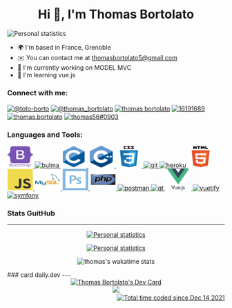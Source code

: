 <p align="left"><img src="https://komarev.com/ghpvc/?username=thomas370" alt=""></p><h1 align="center">Hi 👋, I'm Thomas Bortolato</h1>

<img src="https://cdn.discordapp.com/attachments/900396449852973106/972050962569101352/header_1.png" alt="Personal statistics" style="max-width: 100%;">


*   🌍  I'm based in France, Grenoble
*   ✉️  You can contact me at [thomasbortolato5@gmail.com](mailto:thomasbortolato5@gmail.com)
*   🚀  I'm currently working on MODEL MVC
*   🧠  I'm learning vue.js



<h3 align="left">Connect with me:</h3>
<p align="left">
<a href="https://codepen.io/@toto-borto" target="blank"><img align="center" src="https://raw.githubusercontent.com/rahuldkjain/github-profile-readme-generator/master/src/images/icons/Social/codepen.svg" alt="@toto-borto" height="50" width="60" /></a>
<a href="https://twitter.com/@thomas_bortolato" target="blank"><img align="center" src="https://raw.githubusercontent.com/rahuldkjain/github-profile-readme-generator/master/src/images/icons/Social/twitter.svg" alt="@thomas_bortolato"  height="50" width="60" /></a>
<a href="https://linkedin.com/in/thomas bortolato" target="blank"><img align="center" src="https://raw.githubusercontent.com/rahuldkjain/github-profile-readme-generator/master/src/images/icons/Social/linked-in-alt.svg" alt="thomas bortolato" height="50" width="60"/></a>
<a href="https://stackoverflow.com/users/16191689" target="blank"><img align="center" src="https://raw.githubusercontent.com/rahuldkjain/github-profile-readme-generator/master/src/images/icons/Social/stack-overflow.svg" alt="16191689"  height="50" width="60" /></a>
<a href="https://instagram.com/thomas.bortolato" target="blank"><img align="center" src="https://raw.githubusercontent.com/rahuldkjain/github-profile-readme-generator/master/src/images/icons/Social/instagram.svg" alt="thomas.bortolato" height="50" width="60"/></a>
<a href="https://discord.gg/thomas56#0903" target="blank"><img align="center" src="https://raw.githubusercontent.com/rahuldkjain/github-profile-readme-generator/master/src/images/icons/Social/discord.svg" alt="thomas56#0903" height="50" width="60"/></a>
</p>

<h3 align="left">Languages and Tools:</h3>
<p align="left"> <a href="https://getbootstrap.com" target="_blank" rel="noreferrer"> <img src="https://raw.githubusercontent.com/devicons/devicon/master/icons/bootstrap/bootstrap-plain-wordmark.svg" alt="bootstrap" height="50" width="60" </a> <a href="https://bulma.io/" target="_blank" rel="noreferrer"> <img src="https://raw.githubusercontent.com/gilbarbara/logos/804dc257b59e144eaca5bc6ffd16949752c6f789/logos/bulma.svg" alt="bulma"  height="50" width="60"/> </a> <a href="https://www.cprogramming.com/" target="_blank" rel="noreferrer"> <img src="https://raw.githubusercontent.com/devicons/devicon/master/icons/c/c-original.svg" alt="c"  height="50" width="60"/> </a> <a href="https://www.w3schools.com/cpp/" target="_blank" rel="noreferrer"> <img src="https://raw.githubusercontent.com/devicons/devicon/master/icons/cplusplus/cplusplus-original.svg" alt="cplusplus"  height="50" width="60"/> </a> <a href="https://www.w3schools.com/css/" target="_blank" rel="noreferrer"> <img src="https://raw.githubusercontent.com/devicons/devicon/master/icons/css3/css3-original-wordmark.svg" alt="css3"  height="50" width="60"/> </a> <a href="https://git-scm.com/" target="_blank" rel="noreferrer"> <img src="https://www.vectorlogo.zone/logos/git-scm/git-scm-icon.svg" alt="git"  height="50" width="60"/> </a> <a href="https://heroku.com" target="_blank" rel="noreferrer"> <img src="https://www.vectorlogo.zone/logos/heroku/heroku-icon.svg" alt="heroku"  height="50" width="60"/> </a> <a href="https://www.w3.org/html/" target="_blank" rel="noreferrer"> <img src="https://raw.githubusercontent.com/devicons/devicon/master/icons/html5/html5-original-wordmark.svg" alt="html5"  height="50" width="60"/> </a> <a href="https://developer.mozilla.org/en-US/docs/Web/JavaScript" target="_blank" rel="noreferrer"> <img src="https://raw.githubusercontent.com/devicons/devicon/master/icons/javascript/javascript-original.svg" alt="javascript"  height="50" width="60"/> </a> <a href="https://www.mysql.com/" target="_blank" rel="noreferrer"> <img src="https://raw.githubusercontent.com/devicons/devicon/master/icons/mysql/mysql-original-wordmark.svg" alt="mysql"  height="50" width="60"/> </a> <a href="https://www.photoshop.com/en" target="_blank" rel="noreferrer"> <img src="https://raw.githubusercontent.com/devicons/devicon/master/icons/photoshop/photoshop-line.svg" alt="photoshop"  height="50" width="60"/> </a> <a href="https://www.php.net" target="_blank" rel="noreferrer"> <img src="https://raw.githubusercontent.com/devicons/devicon/master/icons/php/php-original.svg" alt="php"  height="50" width="60"/> </a> <a href="https://postman.com" target="_blank" rel="noreferrer"> <img src="https://www.vectorlogo.zone/logos/getpostman/getpostman-icon.svg" alt="postman"  height="50" width="60"/> </a> <a href="https://www.qt.io/" target="_blank" rel="noreferrer"> <img src="https://upload.wikimedia.org/wikipedia/commons/0/0b/Qt_logo_2016.svg" alt="qt"  height="50" width="60"/> </a> <a href="https://vuejs.org/" target="_blank" rel="noreferrer"> <img src="https://raw.githubusercontent.com/devicons/devicon/master/icons/vuejs/vuejs-original-wordmark.svg" alt="vuejs"  height="50" width="60"/> </a> <a href="https://vuetifyjs.com/en/" target="_blank" rel="noreferrer"> <img src="https://bestofjs.org/logos/vuetify.svg" alt="vuetify"  height="50" width="60"/> </a>
 <a href="https://symfony.com" target="_blank" rel="noreferrer"> <img src="https://symfony.com/logos/symfony_black_03.svg" alt="symfony" width="40" height="40"/> </a></p>


### Stats GuitHub
---
<p align="center">
    <a href="https://github.com/anuraghazra/github-readme-stats"><img src="https://camo.githubusercontent.com/a49bd69057381c90dff8543217d33e4e6d56cf7ee325d3745599574a3e37baef/68747470733a2f2f6769746875622d726561646d652d73746174732e76657263656c2e6170702f6170692f746f702d6c616e67732f3f757365726e616d653d74686f6d6173333730267468656d653d6461726b" alt="Personal statistics" data-canonical-src="https://github-readme-stats.vercel.app/api?username=thomas370&theme=react&show_icons=true" style="max-width: 100%;"></a>
</p>


<p align="center">
    <a href="https://github.com/anuraghazra/github-readme-stats"><img src="https://camo.githubusercontent.com/5e97fd7c4aae01c8db9a18a8f3647daaef3e60f0f7c116e4d845795416f99e38/68747470733a2f2f6769746875622d726561646d652d73746174732e76657263656c2e6170702f6170693f757365726e616d653d74686f6d6173333730267468656d653d6461726b2673686f775f69636f6e733d74727565" alt="Personal statistics" data-canonical-src="https://github-readme-stats.vercel.app/api?username=thomas370&theme=react&show_icons=true" style="max-width: 100%;"></a>
</p>
<p align="center">
<img src="https://github-readme-stats.vercel.app/api/wakatime?username=thomas370&amp;theme=react" alt="thomas's wakatime stats">
</p>
### card daily.dev
---
<div align="center">
 <a href="https://app.daily.dev/toollkyll"><img src="https://api.daily.dev/devcards/6ac6c416b2fd41ac8d7ec5b2b53f778f.png?r=e0p" width="300" alt="Thomas Bortolato's Dev Card"/></a>
 <div align="center">
<a href="https://www.buymeacoffee.com/thomasbort"><img src="https://cdn.buymeacoffee.com/buttons/v2/default-yellow.png" width="200" /></a>
 </div>
 </div>
<div align="right">
<a href="https://wakatime.com/@b1c7d523-d82f-4c8b-b5bd-fcb4727ea04a"><img src="https://wakatime.com/badge/user/b1c7d523-d82f-4c8b-b5bd-fcb4727ea04a.svg" alt="Total time coded since Dec 14 2021" /></a>
 </div>
